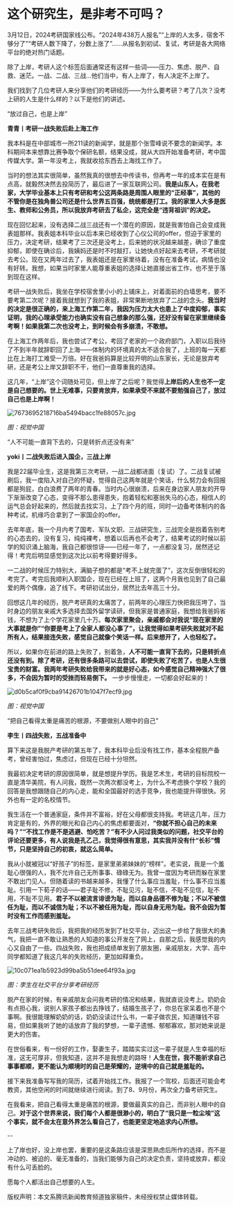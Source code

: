 # 这个研究生，是非考不可吗？

3月12日，2024考研国家线公布。“2024年438万人报名”“上岸的人太多，宿舍不够分了”“考研人数下降了，分数上涨了”……从报名到初试、复试，考研是各大网络平台的绝对热门话题。

除了上岸，考研人这个标签后面通常还有这样一些词——压力、焦虑、脱产、自救、迷茫。一战、二战、三战...他们当中，有人上岸了，有人决定不上岸了。

我们找到了几位考研人来分享他们的考研经历——为什么要考研？考了几次？没考上研的人生是什么样的？以下是他们的讲述。

“放过自己，也是上岸”

**青青丨考研一战失败后赴上海工作**

我本科是在中部城市一所211读的新闻学，就是那个张雪峰说不要念的新闻学。本科期间本来想靠比赛争取个保研名额，结果没成，就从大四开始准备考研，考中国传媒大学。第一年没考上，我就收拾东西去上海找工作了。

当时的想法其实很简单，虽然我真的很想去中传读书，但再考一年的成本实在是有点高，就毅然决然去投简历了，最后进了一家互联网公司。**我是山东人，在我老家，大学毕业基本上只有考研和考公这两条路是周围人眼里的“正经事”，其他的不管你是在独角兽公司还是什么世界五百强，统统都是打工。我的家里人大多是医生、教师和公务员，所以我放弃考研去了私企，这完全是“违背祖训”的决定。**

现在回忆起来，没有选择二战三战还有一个潜在的原因，就是我害怕自己会变成我表姐那样。我表姐本科毕业以后本来已经收到了心仪公司的offer，但迫于家里的压力，决定考研，结果考了三次还是没考上，后来她的状况越来越差，确诊了重度抑郁，即使在确诊后，我姨妈还是时不时敲打，让她快点好起来去考研，不考研就去考公。现在又两年过去了，我表姐还是在家里待着，没有在准备考试，病情也没有好转。我想，如果当时家里人能尊重表姐的选择让她直接出省工作，也不至于落到现在这样。

考研一战失败后，我坐在学校宿舍里小小的上铺床上，对着面前的白墙思考，要不要考第二次呢？接着我就想到了我的表姐，非常果断地放弃了二战的念头。**我当时的决定是很正确的，来上海工作第二年，我因为压力太大也患上了中度抑郁，事实证明，我的心理承受能力也确实没有自己想象的那么强，还好没有留在家里继续备考啊！如果我第二次也没考上，到时候会有多崩溃，不敢想。**

在上海工作两年后，我也尝试了考公，考回了老家的一个政府部门，入职以后我待了不到半年就辞职回了上海——体制内的环境真的太不适合我了，上班的每一天都比在上海打工难受一万倍。好在我爸妈算是比较开明的山东家长，无论是放弃考研，还是考公上岸又辞职不干，他们一直尊重我的选择。

这几年，“上岸”这个词随处可见，但上岸了之后呢？我觉得**上岸后的人生也不一定是自己想要的。世上无难事，只要肯放弃，如果承受不来就不要勉强自己了，放过自己也是上岸啊！**

![7673695218716ba5494bacc1fe88057c.jpg](https://raw.githubusercontent.com/qqhsx/qqnews_image/main/2024/03/19/这个研究生，是非考不可吗？/7673695218716ba5494bacc1fe88057c.jpg)

 _图：视觉中国_

“人不可能一直背下去的，只是转折点还没有来”

**yoki丨二战失败后进入国企，三战上岸**

我是22届毕业生，这是我第三次考研，一战二战都进面（复试）了。二战复试被刷后，我一度陷入对自己的怀疑，觉得自己这两年就是个笑话，什么努力会有回报都是狗屁，白白浪费了两年的青春。当时内心很崩溃，后来在身边家人朋友的开导下渐渐改变了心态，变得不那么患得患失，抱着轻松和塞翁失马的心态，相信人的运气总会好起来的，然后就去找实习，上了四个月的班，同时一边备考体制内的各种考试，机缘巧合拿到了一家国企的offer。

去年年底，我一个月内考了国考、军队文职、三战研究生，三战完全是抱着告别考的心态去的，没有复习，纯纯裸考，想着以后再也不会考了，结果考试的时候以前学的知识涌上脑海，我自己都很惊讶——已经一年了，一点都没复习，居然还记得！考完后明显感觉到这次比以前考得要好得多。

一二战的时候压力特别大，满脑子想的都是“考不上就完蛋了”，这次反倒很轻松的考完了。考完后我顺利入职国企，现在已经在上班了，这两个月我也见到了自己最爱的两个偶像，追了线下。考研初试出分，居然比去年高三十分。

回想这几年的经历，脱产考研真的太痛苦了，前两年的心理压力快把我压垮了，当时身边的朋友亲戚大多选择去国外留学读研，但我家是普通家庭，我想给我爸妈省钱，不想为了上个学花家里几十万。**每次家里聚会，亲戚都会对我说“现在家里的大事就是你”“你要是考上了全家人都没心事了”，让我觉得如果考研失败就对不起所有人，结果接连失败，感觉自己就像个笑话一样。后来想开了，人也轻松了。**

所以，如果你在前进的路上失败了，别着急，**人不可能一直背下去的，只是转折点还没有到。除了考研，还有很多条路可以去尝试，即使失败了吃苦了，也是人生很宝贵的财富。我两年考研失败给我带来的就是好心态，如今感觉自己精神强大了很多，不会因为暂时的受挫而轻易倒下。**
一步步慢慢走，一切都会好起来的！

![d0b5caf0f9cba91426701b1047f7ecf9.jpg](https://raw.githubusercontent.com/qqhsx/qqnews_image/main/2024/03/19/这个研究生，是非考不可吗？/d0b5caf0f9cba91426701b1047f7ecf9.jpg)

 _图：视觉中国_

“把自己看得太重是痛苦的根源，不要做别人眼中的自己”

**李生丨四战失败，五战准备中**

算下来这是我脱产考研的第五年了，我本科毕业后没有找工作，基本全程脱产备考，曾经害怕过，焦虑过，但现在已经十分坦然。

我最初决定考研的原因很简单，就是想提升学历。我是艺术生，考研的目标院校一直是清华美院，有人问我，既然一次两次都没考上，为什么不考虑换个学校？我的回答是我想跟随自己的内心走，能和全国最好的选手竞争，我也能提升得很快。另外也有一定的名校情节。

我生活在一个普通家庭，条件并不富裕，好在父母都很支持我。考研这几年，压力肯定是有的，外界的眼光和自己内心的焦虑都要面对，**“你就不担心自己的未来吗？”“不找工作是不是逃避、怕吃苦？”有不少人问过我类似的问题，社交平台的评论还要更多，有人说我是孔乙己，我觉得很有意思，其实我并没有什“长衫”情节，只是坚持自己的初衷，就这么简单。**

我从小就被冠以“好孩子”的标签，是家里弟弟妹妹的“榜样”。老实说，我是一个羞耻心很强的人，我不允许自己无所事事、碌碌无为。我曾一度因为考研而躲在家里不敢出门见人。但随着读的书越来越多，我懂了什么事应当羞耻，什么事不应当羞耻。引用一下荀子的话——君子耻不修，不耻见污，耻不信，不耻不见信，耻不用，不耻不见用。**君子不以被流言诽谤为耻，而以自身品德不修为耻；不以不被信任为耻，而以不诚信为耻；不以不被任用为耻，而以自身无用为耻。我不会因为暂时没有工作而感到羞耻。**

去年三战考研失败后，我把我的经历发到了社交平台，迈出这一步给了我很大的勇气，我把一直不敢让熟悉的人知道的事公开发在了网上，自那之后，我感觉我的内心又自由了一些。四战失败，我也把成绩单发到了朋友圈，亲戚朋友，大学、高中同学都知道了我这几年的失败经历，更加如释重负。

![10c071ea1b5923d99ba5b51dee64f93a.jpg](https://raw.githubusercontent.com/qqhsx/qqnews_image/main/2024/03/19/这个研究生，是非考不可吗？/10c071ea1b5923d99ba5b51dee64f93a.jpg)

 _图：李生在社交平台分享考研经历_

脱产在家的时候，有亲戚朋友会问我考研的情况和结果，我就直说没考上。奶奶会有点担心我，说别人家孩子都出去挣钱了，结婚生孩子了，你总在家呆着也不是个事啊。我很能理解奶奶的话，奶奶没读过什么书，一辈子做农民，知道赚钱不容易，但如果我听了她的话放弃了我的梦想，一辈子遗憾、郁郁寡欢，那对她来说是更大的伤害。

在世俗看来，有一份好的工作，娶妻生子，踏踏实实过这一辈子就是人生幸福的标准，这无可厚非，但我知道，这并不是我想走的路呀！**人生在世，我不能祈求自己事事都顺，更不能认为顺境时的自己是荣耀的，逆境中的自己就是羞耻的。**

接下来我准备写写我的简历，试着开始找工作。我报了一个驾校，后面还可能会考教资，其他空闲的时间就继续进行阅读。到了8、9月份，再次全力备考研究生。

在我看来，把自己看得太重是痛苦的根源，要做最真实的自己，而非别人眼中的自己。**对于这个世界来说，我们每个人都是很渺小的，明白了“我只是一粒尘埃”这个事实，就不会太在意外界怎么看自己了，也能更坚定地追求内心所想。**

\--

上了岸也好，没上岸也罢，重要的是这条路应该是深思熟虑后所作的选择，而不是冲动的、被迫的、毫无准备的，当我们能够为自己的决定负责，坚持或放弃，都没有什么可丢脸的。

愿每个人都活出自己想要的人生。

版权声明：本文系腾讯新闻教育频道独家稿件，未经授权禁止媒体转载。

